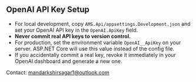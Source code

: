 ## OpenAI API Key Setup

- For local development, copy `AMS.Api/appsettings.Development.json` and set your OpenAI API key in the `OpenAI.ApiKey` field.
- **Never commit real API keys to version control.**
- For production, set the environment variable `OpenAI__ApiKey` on your server. ASP.NET Core will use this value instead of the config file.
- If you accidentally commit a real key, revoke it immediately in your OpenAI dashboard and generate a new one.

Contact: mandarkshirsagar1@outlook.com